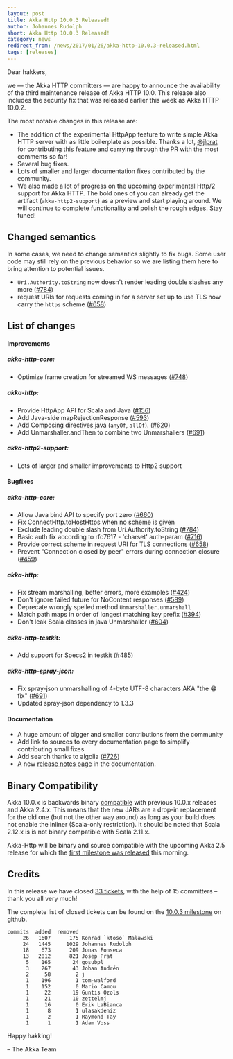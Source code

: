 ```yaml
---
layout: post
title: Akka Http 10.0.3 Released!
author: Johannes Rudolph
short: Akka Http 10.0.3 Released!
category: news
redirect_from: /news/2017/01/26/akka-http-10.0.3-released.html
tags: [releases]
---
```


Dear hakkers,

we — the Akka HTTP committers — are happy to announce the availability of the third maintenance release of Akka HTTP 10.0.
This release also includes the security fix that was released earlier this week as Akka HTTP 10.0.2.

The most notable changes in this release are:

 * The addition of the experimental HttpApp feature to write simple Akka HTTP server with as little boilerplate as possible.
   Thanks a lot, [@jlprat](https://github.com/jlprat) for contributing this feature and carrying through the PR with the
   most comments so far!
 * Several bug fixes.
 * Lots of smaller and larger documentation fixes contributed by the community.
 * We also made a lot of progress on the upcoming experimental Http/2 support for Akka HTTP. The bold ones of you can
   already get the artifact (`akka-http2-support`) as a preview and start playing around. We will continue to complete
   functionality and polish the rough edges. Stay tuned!

## Changed semantics

In some cases, we need to change semantics slightly to fix bugs. Some user code may still rely on the
previous behavior so we are listing them here to bring attention to potential issues.

 * `Uri.Authority.toString` now doesn't render leading double slashes any more ([#784](https://github.com/akka/akka-http/issues/784))
 * request URIs for requests coming in for a server set up to use TLS now carry the `https` scheme ([#658](https://github.com/akka/akka-http/issues/658))

## List of changes

#### Improvements

##### akka-http-core:

 * Optimize frame creation for streamed WS messages ([#748](https://github.com/akka/akka-http/issues/748))

##### akka-http:

 * Provide HttpApp API for Scala and Java ([#156](https://github.com/akka/akka-http/issues/156))
 * Add Java-side mapRejectionResponse ([#593](https://github.com/akka/akka-http/issues/593))
 * Add Composing directives java (`anyOf`, `allOf`). ([#620](https://github.com/akka/akka-http/issues/620))
 * Add Unmarshaller.andThen to combine two Unmarshallers ([#691](https://github.com/akka/akka-http/issues/691))

##### akka-http2-support:

 * Lots of larger and smaller improvements to Http2 support

#### Bugfixes

##### akka-http-core:

 * Allow Java bind API to specify port zero ([#660](https://github.com/akka/akka-http/issues/660))
 * Fix ConnectHttp.toHostHttps when no scheme is given
 * Exclude leading double slash from Uri.Authority.toString ([#784](https://github.com/akka/akka-http/issues/784))
 * Basic auth fix according to rfc7617 - 'charset' auth-param ([#716](https://github.com/akka/akka-http/issues/716))
 * Provide correct scheme in request URI for TLS connections ([#658](https://github.com/akka/akka-http/issues/658))
 * Prevent "Connection closed by peer" errors during connection closure ([#459](https://github.com/akka/akka-http/issues/459))

##### akka-http:

 * Fix stream marshalling, better errors, more examples ([#424](https://github.com/akka/akka-http/issues/424))
 * Don't ignore failed future for NoContent responses ([#589](https://github.com/akka/akka-http/issues/589))
 * Deprecate wrongly spelled method `Unmarshaller.unmarshall`
 * Match path maps in order of longest matching key prefix ([#394](https://github.com/akka/akka-http/issues/394))
 * Don't leak Scala classes in java Unmarshaller ([#604](https://github.com/akka/akka-http/issues/604))

##### akka-http-testkit:

 * Add support for Specs2 in testkit ([#485](https://github.com/akka/akka-http/issues/485))

##### akka-http-spray-json:

 * Fix spray-json unmarshalling of 4-byte UTF-8 characters AKA "the 😁 fix" ([#691](https://github.com/akka/akka-http/issues/691))
 * Updated spray-json dependency to 1.3.3

####  Documentation

 * A huge amount of bigger and smaller contributions from the community
 * Add link to sources to every documentation page to simplify contributing small fixes
 * Add search thanks to algolia ([#726](https://github.com/akka/akka-http/issues/726))
 * A new [release notes page](https://doc.akka.io/docs/akka-http/10.0/release-notes/) in the documentation.

## Binary Compatibility

Akka 10.0.x is backwards binary [compatible](https://doc.akka.io/docs/akka/2.5/common/binary-compatibility-rules.html)
with previous 10.0.x releases and Akka 2.4.x. This means that the new JARs are a drop-in replacement for
the old one (but not the other way around) as long as your build does not enable the inliner (Scala-only restriction).
It should be noted that Scala 2.12.x is is not binary compatible with Scala 2.11.x.

Akka-Http will be binary and source compatible with the upcoming Akka 2.5 release for which the [first
milestone was released](https://akka.io/blog/news/2017/01/26/akka-2.5-M1-released.html) this morning.

## Credits

In this release we have closed [33 tickets](https://github.com/akka/akka-http/milestone/19), with the help of 15 committers – thank you all very much!

The complete list of closed tickets can be found on the [10.0.3 milestone](https://github.com/akka/akka-http/milestone/19) on github.

~~~
commits  added  removed
     26   1607      175 Konrad `ktoso` Malawski
     24   1445     1029 Johannes Rudolph
     18    673      209 Jonas Fonseca
     13   2812      821 Josep Prat
      5    165       24 gosubpl
      3    267       43 Johan Andrén
      2     58        2 j
      1    196        1 tom-walford
      1    152        0 Mario Camou
      1     22       19 Guntis Ozols
      1     21       10 zettelmj
      1     16        0 Erik LaBianca
      1      8        1 ulasakdeniz
      1      2        1 Raymond Tay
      1      1        1 Adam Voss
~~~

Happy hakking!

– The Akka Team

